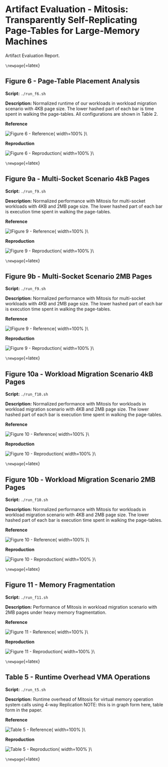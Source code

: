 Artifact Evaluation - Mitosis: Transparently Self-Replicating Page-Tables for Large-Memory Machines
===================================================================================================

Artifact Evaluation Report. 

`\newpage`{=latex}



Figure 6 - Page-Table Placement Analysis
----------------------------------------

**Script:** `./run_f6.sh`

**Description:**  Normalized runtime of our workloads in workload migration 
scenario with 4KB page size. The lower hashed part of each bar is time spent 
in walking the page-tables. All configurations are shown in Table 2.

**Reference**

![Figure 6 - Reference](reference/figure06.png "Figure 6 - Reference"){ width=100% }\

**Reproduction**

![Figure 6 - Reproduction](measured/figure06.png "Figure 6 - Reproduction"){ width=100% }\

`\newpage`{=latex}


Figure 9a - Multi-Socket Scenario 4kB Pages
-----------------------------------------

**Script:**  `./run_f9.sh`

**Description:** Normalized performance with Mitosis for multi-socket workloads 
with 4KB and 2MB page size. The lower hashed part of each bar is execution time 
spent in walking the page-tables.

**Reference**

![lFigure 9 - Reference](reference/figure09a.png "Figure 9a - Reference"){ width=100% }\

**Reproduction**

![Figure 9 - Reproduction](measured/figure09a.png "Figure 9a - Reproduction"){ width=100% }\

`\newpage`{=latex}


Figure 9b - Multi-Socket Scenario 2MB Pages
-------------------------------------------

**Script:**  `./run_f9.sh`

**Description:** Normalized performance with Mitosis for multi-socket workloads 
with 4KB and 2MB page size. The lower hashed part of each bar is execution time 
spent in walking the page-tables.

**Reference**

![lFigure 9 - Reference](reference/figure09b.png "Figure 9a - Reference"){ width=100% }\

**Reproduction**

![Figure 9 - Reproduction](measured/figure09b.png "Figure 9a - Reproduction"){ width=100% }\

`\newpage`{=latex}


Figure 10a - Workload Migration Scenario 4kB Pages
--------------------------------------------------

**Script:** `./run_f10.sh`

**Description:** Normalized performance with Mitosis for workloads in workload 
migration scenario with 4KB and 2MB page size. The lower hashed part of each 
bar is execution time spent in walking the page-tables.

**Reference**

![Figure 10 - Reference](reference/figure10a.png "Figure 10 - Reference"){ width=100% }\\

**Reproduction**

![Figure 10 - Reproduction](measured/figure10a.png "Figure 10 - Reproduction"){ width=100% }\

`\newpage`{=latex}

Figure 10b - Workload Migration Scenario 2MB Pages
--------------------------------------------------

**Script:** `./run_f10.sh`

**Description:** Normalized performance with Mitosis for workloads in workload 
migration scenario with 4KB and 2MB page size. The lower hashed part of each 
bar is execution time spent in walking the page-tables.

**Reference**

![Figure 10 - Reference](reference/figure10b.png "Figure 10 - Reference"){ width=100% }\\

**Reproduction**

![Figure 10 - Reproduction](measured/figure10b.png "Figure 10 - Reproduction"){ width=100% }\

`\newpage`{=latex}


Figure 11 - Memory Fragmentation
--------------------------------

**Script:** `./run_f11.sh`

**Description:** Performance of Mitosis in workload migration scenario with 
2MB pages under heavy memory fragmentation.

**Reference**

![Figure 11 - Reference](reference/figure11.png "Figure 11 - Reference"){ width=100% }\

**Reproduction**

![Figure 11 - Reproduction](measured/figure11.png "Figure 11 - Reproduction"){ width=100% }\

`\newpage`{=latex}


Table 5 - Runtime Overhead VMA Operations
-----------------------------------------

**Script:** `./run_t5.sh`

**Description:** Runtime overhead of Mitosis for virtual memory operation system 
calls using 4-way Replication
NOTE: this is in graph form here, table form in the paper.

**Reference**

![Table 5 - Reference](reference/table5.png "Table 5 - Reference"){ width=100% }\

**Reproduction**

![Table 5 - Reproduction](measured/table5.png "Table 5 - Reproduction"){ width=100% }\

`\newpage`{=latex}


